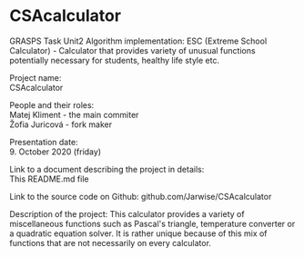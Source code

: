 # CSAcalculator

GRASPS Task Unit2 Algorithm implementation: ESC (Extreme School Calculator) - 
Calculator that provides variety of unusual functions potentially necessary for students, healthy life style etc.

Project name:   
CSAcalculator  

People and their roles:  
Matej Kliment - the main commiter  
Žofia Juricová - fork maker  

Presentation date:  
9. October 2020 (friday)  

Link to a document describing the project in details:  
This README.md file

Link to the source code on Github:
github.com/Jarwise/CSAcalculator
  
Description of the project:
This calculator provides a variety of miscellaneous functions such as Pascal's triangle, temperature converter or a quadratic equation solver. It is rather unique because of this mix of functions that are not necessarily on every calculator.
